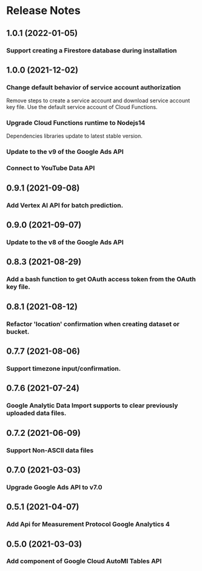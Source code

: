 Release Notes
===

1.0.1 (2022-01-05)
---

### Support creating a Firestore database during installation

1.0.0 (2021-12-02)
---

### Change default behavior of service account authorization

Remove steps to create a service account and download service account key file.
Use the default service account of Cloud Functions.

### Upgrade Cloud Functions runtime to Nodejs14

Dependencies libraries update to latest stable version.

### Update to the v9 of the Google Ads API

### Connect to YouTube Data API

0.9.1 (2021-09-08)
---

### Add Vertex AI API for batch prediction.

0.9.0 (2021-09-07)
---

### Update to the v8 of the Google Ads API

0.8.3 (2021-08-29)
---

### Add a bash function to get OAuth access token from the OAuth key file.

0.8.1 (2021-08-12)
---

### Refactor 'location' confirmation when creating dataset or bucket.

0.7.7 (2021-08-06)
---

### Support timezone input/confirmation.

0.7.6 (2021-07-24)
---

### Google Analytic Data Import supports to clear previously uploaded data files.

0.7.2 (2021-06-09)
---

### Support Non-ASCII data files

0.7.0 (2021-03-03)
---

### Upgrade Google Ads API to v7.0

0.5.1 (2021-04-07)
---

### Add Api for Measurement Protocol Google Analytics 4

0.5.0 (2021-03-03)
---

### Add component of Google Cloud AutoMl Tables API


